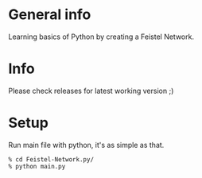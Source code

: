 # General info
Learning basics of Python by creating a Feistel Network.

# Info
Please check releases for latest working version ;)

# Setup 
Run main file with python, it's as simple as that.
```
% cd Feistel-Network.py/
% python main.py
```
